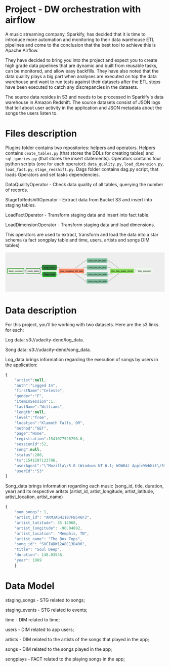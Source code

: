 # Project - DW orchestration with airflow

A music streaming company, Sparkify, has decided that it is time to introduce more automation and monitoring to their data warehouse ETL pipelines and come to the conclusion that the best tool to achieve this is Apache Airflow.

They have decided to bring you into the project and expect you to create high grade data pipelines that are dynamic and built from reusable tasks, can be monitored, and allow easy backfills. They have also noted that the data quality plays a big part when analyses are executed on top the data warehouse and want to run tests against their datasets after the ETL steps have been executed to catch any discrepancies in the datasets.

The source data resides in S3 and needs to be processed in Sparkify's data warehouse in Amazon Redshift. The source datasets consist of JSON logs that tell about user activity in the application and JSON metadata about the songs the users listen to.


<h1> Files description </h1>

Plugins folder contains two repositories: helpers and operators. Helpers contains <code>ceate_tables.py</code> (that stores the DDLs for creating tables) and <code>sql_queries.py</code> (that stores the insert statements). Operators contains four python scripts (one for each operator): <code>data_quality.py</code>, <code>load_dimension.py</code>, <code>load_fact.py</code>, <code>stage_redshift.py</code>. Dags folder contains dag.py script, that loads Operators and set tasks dependencies.

DataQualityOperator - Check data quality of all tables, querying the number of records.

StageToRedshiftOperator - Extract data from Bucket S3 and insert into staging tables.

LoadFactOperator - Transform staging data and insert into fact table.

LoadDimensionOperator - Transform staging data and load dimensions.

This operators are used to extract, transform and load the data into a star schema (a fact songplay table and time, users, artists and songs DIM tables)

![Alt text](images/dag_sparkify.png "DAG")

<h1> Data description </h1>

For this project, you'll be working with two datasets. Here are the s3 links for each:

Log data: s3://udacity-dend/log_data.

Song data: s3://udacity-dend/song_data.

Log_data brings information regarding the execution of songs by users in the application:

```javascript
{
    "artist":null,
    "auth":"Logged In",
    "firstName":"Celeste",
    "gender":"F",
    "itemInSession":1,
    "lastName":"Williams",
    "length":null,
    "level":"free",
    "location":"Klamath Falls, OR",
    "method":"GET",
    "page":"Home",
    "registration":1541077528796.0,
    "sessionId":52,
    "song":null,
    "status":200,
    "ts":1541207123796,
    "userAgent":"\"Mozilla\/5.0 (Windows NT 6.1; WOW64) AppleWebKit\/537.36 (KHTML, like Gecko) Chrome\/37.0.2062.103 Safari\/537.36\"",
    "userId":"53"
}
```
Song_data brings information regarding each music (song_id, title, duration, year) and its respective aritsts (artist_id, artist_longitude, artist_latitude, artist_location, artist_name)

```javascript
{
    "num_songs": 1,
    "artist_id": "ARMJAGH1187FB546F3",
    "artist_latitude": 35.14968,
    "artist_longitude": -90.04892,
    "artist_location": "Memphis, TN",
    "artist_name": "The Box Tops",
    "song_id": "SOCIWDW12A8C13D406",
    "title": "Soul Deep",
    "duration": 148.03546,
    "year": 1969
    }
```

<h1> Data Model </h1>

staging_songs - STG related to songs;

staging_events - STG related to events;

time - DIM related to time;

users - DIM related to app users;

artists - DIM related to the artists of the songs that played in the app;

songs - DIM related to the songs played in the app;

songplays - FACT related to the playing songs in the app;

